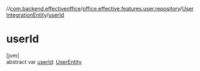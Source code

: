 //[com.backend.effectiveoffice](../../../index.md)/[office.effective.features.user.repository](../index.md)/[UserIntegrationEntity](index.md)/[userId](user-id.md)

# userId

[jvm]\
abstract var [userId](user-id.md): [UserEntity](../-user-entity/index.md)
